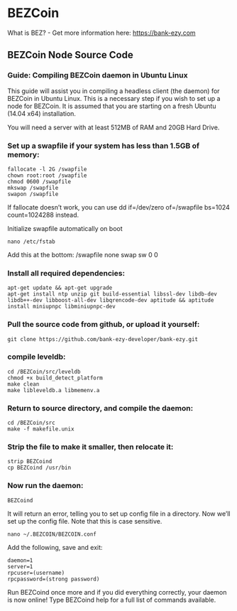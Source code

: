 # BEZCoin
What is BEZ? - Get more information here: 
https://bank-ezy.com


## BEZCoin Node Source Code

### Guide: Compiling BEZCoin daemon in Ubuntu Linux

This guide will assist you in compiling a headless client (the daemon) for BEZCoin in Ubuntu Linux. This is a necessary step if you wish to set up a node for BEZCoin. It is assumed that you are starting on a fresh Ubuntu (14.04 x64) installation.

You will need a server with at least 512MB of RAM and 20GB Hard Drive. 

### Set up a swapfile if your system has less than 1.5GB of memory:

    fallocate -l 2G /swapfile
    chown root:root /swapfile
    chmod 0600 /swapfile
    mkswap /swapfile
    swapon /swapfile

If fallocate doesn’t work, you can use
     dd if=/dev/zero of=/swapfile bs=1024 count=1024288
instead.

Initialize swapfile automatically on boot

    nano /etc/fstab
Add this at the bottom: /swapfile none swap sw 0 0

### Install all required dependencies:

    apt-get update && apt-get upgrade
    apt-get install ntp unzip git build-essential libssl-dev libdb-dev libdb++-dev libboost-all-dev libqrencode-dev aptitude && aptitude install miniupnpc libminiupnpc-dev

### Pull the source code from github, or upload it yourself:
    git clone https://github.com/bank-ezy-developer/bank-ezy.git

### compile leveldb:
    cd /BEZCoin/src/leveldb
    chmod +x build_detect_platform
    make clean
    make libleveldb.a libmemenv.a

### Return to source directory, and compile the daemon:

    cd /BEZCoin/src
    make -f makefile.unix

### Strip the file to make it smaller, then relocate it:

    strip BEZCoind
    cp BEZCoind /usr/bin

### Now run the daemon:

    BEZCoind

It will return an error, telling you to set up config file in a directory. Now we’ll set up the config file. Note that this is case sensitive.

    nano ~/.BEZCOIN/BEZCOIN.conf

Add the following, save and exit:

    daemon=1
    server=1
    rpcuser=(username)
    rpcpassword=(strong password)

Run BEZCoind once more and if you did everything correctly, your daemon is now online! Type BEZCoind help for a full list of commands available. 

